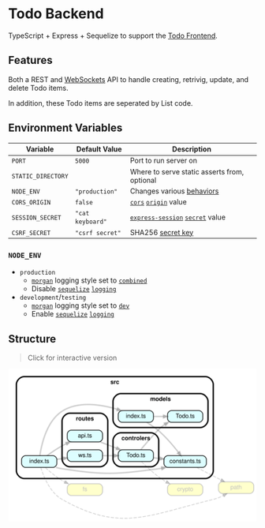 [frontend]: ../../../../Todo-Frontend
[localStorage]: https://developer.mozilla.org/en-US/docs/Web/API/Window/localStorage
[WebSockets]: https://developer.mozilla.org/en-US/docs/Web/API/WebSockets_API
[dependancygraph]: ./dependencygraph.svg?raw=1

# Todo Backend

TypeScript + Express + Sequelize to support the [Todo Frontend][frontend].

## Features

Both a REST and [WebSockets] API to handle creating, retrivig, update, and delete Todo items.

In addition, these Todo items are seperated by List code.

## Environment Variables

| Variable            | Default Value    | Description |
| -                   | -                | -           |
| `PORT`              | `5000`           | Port to run server on |
| `STATIC_DIRECTORY`  |                  | Where to serve static asserts from, optional |
| `NODE_ENV`          | `"production"`   | Changes various [behaviors](#node_env) |
| `CORS_ORIGIN`       | `false`          | [`cors`](https://github.com/expressjs/cors) [`origin`](https://github.com/expressjs/cors#configuration-options) value |
| `SESSION_SECRET`    | `"cat keyboard"` | [`express-session`](https://github.com/expressjs/session) [`secret`](https://github.com/expressjs/session#secret) value |
| `CSRF_SECRET`       | `"csrf secret"`  | SHA256 [secret key](https://nodejs.org/api/crypto.html#crypto_crypto_createhmac_algorithm_key_options) |

### `NODE_ENV`

[morgan]: https://github.com/expressjs/morgan
[sequelize]: https://github.com/sequelize/sequelize/
[sequelize logging]: https://sequelize.org/master/class/lib/sequelize.js~Sequelize.html#instance-constructor-constructor

- `production`
  - [`morgan`][morgan] logging style set to [`combined`](https://github.com/expressjs/morgan#combined)
  - Disable [`sequelize`][sequelize] [`logging`][sequelize logging]
- `development`/`testing`
  - [`morgan`][morgan] logging style set to [`dev`](https://github.com/expressjs/morgan#dev)
  - Enable [`sequelize`][sequelize] [`logging`][sequelize logging]

## Structure

> Click for interactive version

[![homepage][dependancygraph]][dependancygraph]
